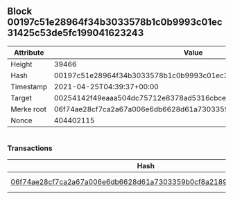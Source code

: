## Block 00197c51e28964f34b3033578b1c0b9993c01ec31425c53de5fc199041623243

Attribute | Value
--- | ---
Height | 39466
Hash | 00197c51e28964f34b3033578b1c0b9993c01ec31425c53de5fc199041623243
Timestamp | 2021-04-25T04:39:37+00:00
Target | 00254142f49eaaa504dc75712e8378ad5316cbcead634704b3734b6271167cc4
Merke root | 06f74ae28cf7ca2a67a006e6db6628d61a7303359b0cf8a21897bb523df87bf4
Nonce | 404402115

```

```

### Transactions

Hash | Amount
--- | ---
[06f74ae28cf7ca2a67a006e6db6628d61a7303359b0cf8a21897bb523df87bf4](06f74ae28cf7ca2a67a006e6db6628d61a7303359b0cf8a21897bb523df87bf4.md) | 10.00000000 SKEPTI 
